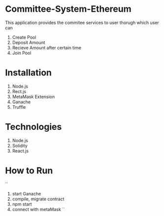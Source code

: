 # Committee-System-Ethereum
This application provides the commitee services to user thorugh which user can
1. Create Pool
2. Deposit Amount 
3. Recieve Amount after certain time
4. Join Pool

# Installation
1. Node.js
2. Rect.js
3. MetaMask Extension
4. Ganache
5. Truffle

# Technologies
1. Node.js
2. Solidity
3. React.js

# How to Run
``
1. start Ganache
2. compile, migrate contract
3. npm start
4. connect with metaMask
``
